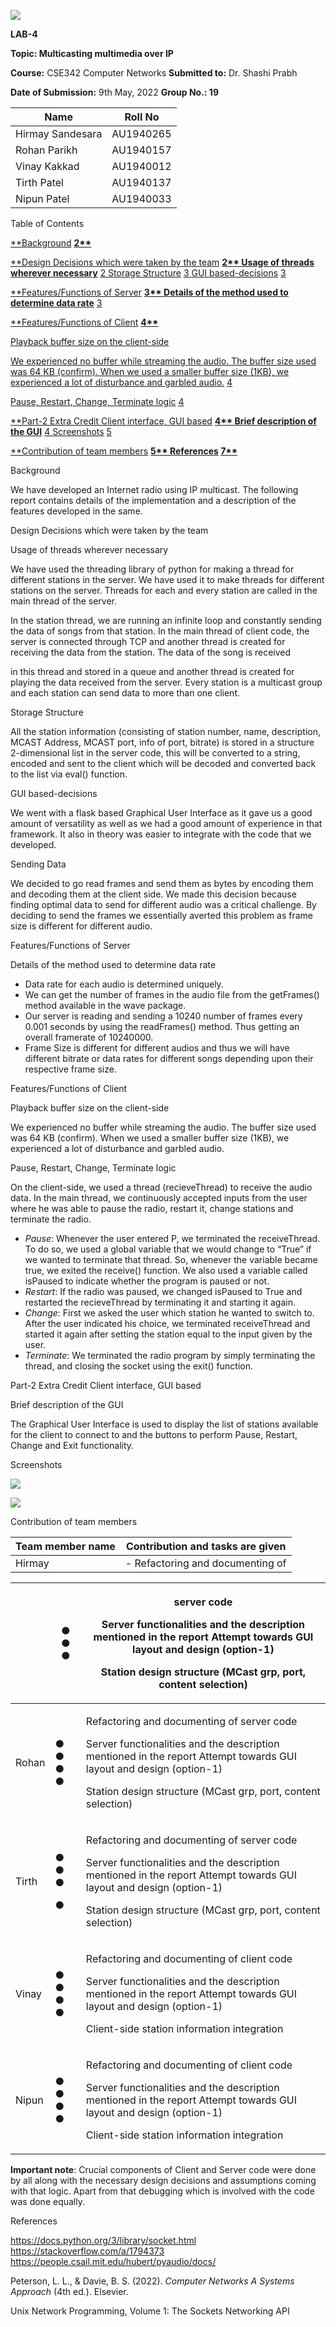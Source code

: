 ![](Aspose.Words.7e13c338-0811-4899-b2c4-364afea019ba.001.png)

**LAB-4**

**Topic: Multicasting multimedia over IP**

**Course:** CSE342 Computer Networks **Submitted to:** Dr. Shashi Prabh

**Date of Submission:** 9th May, 2022 **Group No.: 19**



|**Name**|**Roll No**|
| - | - |
|Hirmay Sandesara|AU1940265|
|Rohan Parikh|AU1940157|
|Vinay Kakkad|AU1940012|
|Tirth Patel|AU1940137|
|Nipun Patel|AU1940033|
Table of Contents

[**Background](#_page1_x72.00_y437.08) **[2**](#_page1_x72.00_y437.08)**

[**Design Decisions which were taken by the team](#_page1_x72.00_y517.26) **[2** ](#_page1_x72.00_y517.26)[Usage of threads wherever necessary](#_page1_x72.00_y569.71)** [2 ](#_page1_x72.00_y569.71)[Storage Structure](#_page2_x72.00_y119.61) [3 ](#_page2_x72.00_y119.61)[GUI based-decisions](#_page2_x72.00_y228.24) [3](#_page2_x72.00_y228.24)

[**Features/Functions of Server](#_page2_x72.00_y429.64) **[3** ](#_page2_x72.00_y429.64)[Details of the method used to determine data rate](#_page2_x72.00_y482.08)** [3](#_page2_x72.00_y482.08)

[**Features/Functions of Client](#_page3_x72.00_y72.00) **[4**](#_page3_x72.00_y72.00)**

[Playback buffer size on the client-side](#_page3_x72.00_y169.34)

[We experienced no buffer while streaming the audio. The buffer size used was 64 KB (confirm). When we used a smaller buffer size (1KB), we experienced a lot of disturbance and garbled audio.](#_page3_x72.00_y169.34) [4](#_page3_x72.00_y169.34)

[Pause, Restart, Change, Terminate logic](#_page3_x72.00_y191.21) [4](#_page3_x72.00_y191.21)

[**Part-2 Extra Credit Client interface, GUI based](#_page3_x72.00_y452.53) **[4** ](#_page3_x72.00_y452.53)[Brief description of the GUI](#_page3_x72.00_y504.98)** [4 ](#_page3_x72.00_y504.98)[Screenshots](#_page4_x72.00_y93.16) [5](#_page4_x72.00_y93.16)

[**Contribution of team members](#_page4_x72.00_y603.76) **[5** ](#_page4_x72.00_y603.76)[References](#_page6_x72.00_y72.00) [7**](#_page6_x72.00_y72.00)**

Background

We have developed an Internet radio using IP multicast. The following report contains details of the implementation and a description of the features developed in the same.

Design Decisions which were taken by the team

Usage of threads wherever necessary

We have used the threading library of python for making a thread for different stations in the server. We have used it to make threads for different stations on the server. Threads for each and every station are called in the main thread of the server.

In the station thread, we are running an infinite loop and constantly sending the data of songs from that station. In the main thread of client code, the server is connected through TCP and another thread is created for receiving the data from the station. The data of the song is received

in this thread and stored in a queue and another thread is created for playing the data received from the server. Every station is a multicast group and each station can send data to more than one client.

Storage Structure

All the station information (consisting of station number, name, description, MCAST Address, MCAST port, info of port, bitrate) is stored in a structure 2-dimensional list in the server code, this will be converted to a string, encoded and sent to the client which will be decoded and converted back to the list via eval() function.

GUI based-decisions

We went with a flask based Graphical User Interface as it gave us a good amount of versatility as well as we had a good amount of experience in that framework. It also in theory was easier to integrate with the code that we developed.

Sending Data

We decided to go read frames and send them as bytes by encoding them and decoding them at the client side. We made this decision because finding optimal data to send for different audio was a critical challenge. By deciding to send the frames we essentially averted this problem as frame size is different for different audio.

Features/Functions of Server

Details of the method used to determine data rate

- Data rate for each audio is determined uniquely.
- We can get the number of frames in the audio file from the getFrames() method available in the wave package.
- Our server is reading and sending a 10240 number of frames every 0.001 seconds by using the readFrames() method. Thus getting an overall framerate of 10240000.
- Frame Size is different for different audios and thus we will have different bitrate or data rates for different songs depending upon their respective frame size.

Features/Functions of Client

Playback buffer size on the client-side

We experienced no buffer while streaming the audio. The buffer size used was 64 KB (confirm). When we used a smaller buffer size (1KB), we experienced a lot of disturbance and garbled audio.

Pause, Restart, Change, Terminate logic

On the client-side, we used a thread (recieveThread) to receive the audio data. In the main thread, we continuously accepted inputs from the user where he was able to pause the radio, restart it, change stations and terminate the radio.

- *Pause*: Whenever the user entered P, we terminated the receiveThread. To do so, we used a global variable that we would change to “True” if we wanted to terminate that thread. So, whenever the variable became true, we exited the receive() function. We also used a variable called isPaused to indicate whether the program is paused or not.
- *Restart*: If the radio was paused, we changed isPaused to True and restarted the recieveThread by terminating it and starting it again.
- *Change*: First we asked the user which station he wanted to switch to. After the user indicated his choice, we terminated receiveThread and started it again after setting the station equal to the input given by the user.
- *Terminate*: We terminated the radio program by simply terminating the thread, and closing the socket using the exit() function.

Part-2 Extra Credit Client interface, GUI based

Brief description of the GUI

The Graphical User Interface is used to display the list of stations available for the client to connect to and the buttons to perform Pause, Restart, Change and Exit functionality.

Screenshots

![](Aspose.Words.7e13c338-0811-4899-b2c4-364afea019ba.002.jpeg)

![](Aspose.Words.7e13c338-0811-4899-b2c4-364afea019ba.003.jpeg)

Contribution of team members



|**Team member name**|**Contribution and tasks are given**|
| - | - |
|Hirmay|- Refactoring and documenting of|


||● ● ●|<p>server code</p><p>Server functionalities and the description mentioned in the report Attempt towards GUI layout and design (option-1)</p><p>Station design structure (MCast grp, port, content selection)</p>|
| :- | - | - |
|Rohan|● ● ● ●|<p>Refactoring and documenting of server code</p><p>Server functionalities and the description mentioned in the report Attempt towards GUI layout and design (option-1)</p><p>Station design structure (MCast grp, port, content selection)</p>|
|Tirth|<p>● ● ●</p><p>●</p>|<p>Refactoring and documenting of server code</p><p>Server functionalities and the description mentioned in the report Attempt towards GUI layout and design (option-1)</p><p>Station design structure (MCast grp, port, content selection)</p>|
|Vinay|● ● ● ●|<p>Refactoring and documenting of client code</p><p>Server functionalities and the description mentioned in the report Attempt towards GUI layout and design (option-1)</p><p>Client-side station information integration</p>|
|Nipun|● ● ● ●|<p>Refactoring and documenting of client code</p><p>Server functionalities and the description mentioned in the report Attempt towards GUI layout and design (option-1)</p><p>Client-side station information integration</p>|
**Important note**: Crucial components of Client and Server code were done by all along with the necessary design decisions and assumptions coming with that logic. Apart from that debugging which is involved with the code was done equally.

References

[https://docs.python.org/3/library/socket.html ](https://docs.python.org/3/library/socket.html)[https://stackoverflow.com/a/1794373 ](https://stackoverflow.com/a/1794373)<https://people.csail.mit.edu/hubert/pyaudio/docs/>

Peterson, L. L., & Davie, B. S. (2022). *Computer Networks A Systems Approach* (4th ed.). Elsevier.

Unix Network Programming, Volume 1: The Sockets Networking API
